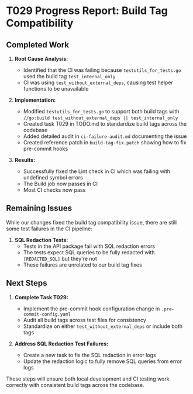 # T029 Progress Report: Build Tag Compatibility

## Completed Work

1. **Root Cause Analysis:**
   - Identified that the CI was failing because `testutils_for_tests.go` used the build tag `test_internal_only`
   - CI was using `test_without_external_deps`, causing test helper functions to be unavailable

2. **Implementation:**
   - Modified `testutils_for_tests.go` to support both build tags with `//go:build test_without_external_deps || test_internal_only`
   - Created task T029 in TODO.md to standardize build tags across the codebase
   - Added detailed audit in `ci-failure-audit.md` documenting the issue
   - Created reference patch in `build-tag-fix.patch` showing how to fix pre-commit hooks

3. **Results:**
   - Successfully fixed the Lint check in CI which was failing with undefined symbol errors
   - The Build job now passes in CI
   - Most CI checks now pass

## Remaining Issues

While our changes fixed the build tag compatibility issue, there are still some test failures in the CI pipeline:

1. **SQL Redaction Tests:**
   - Tests in the API package fail with SQL redaction errors
   - The tests expect SQL queries to be fully redacted with `[REDACTED_SQL]` but they're not
   - These failures are unrelated to our build tag fixes

## Next Steps

1. **Complete Task T029:**
   - Implement the pre-commit hook configuration change in `.pre-commit-config.yaml`
   - Audit all build tags across test files for consistency
   - Standardize on either `test_without_external_deps` or include both tags

2. **Address SQL Redaction Test Failures:**
   - Create a new task to fix the SQL redaction in error logs
   - Update the redaction logic to fully remove SQL queries from error logs

These steps will ensure both local development and CI testing work correctly with consistent build tags across the codebase.
